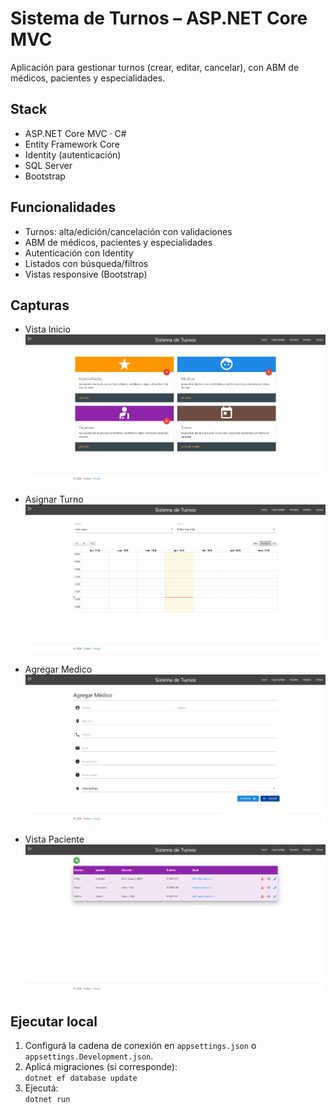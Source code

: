 # Sistema de Turnos – ASP.NET Core MVC

Aplicación para gestionar turnos (crear, editar, cancelar), con ABM de médicos, pacientes y especialidades.

## Stack
- ASP.NET Core MVC · C#
- Entity Framework Core
- Identity (autenticación)
- SQL Server
- Bootstrap

## Funcionalidades
- Turnos: alta/edición/cancelación con validaciones
- ABM de médicos, pacientes y especialidades
- Autenticación con Identity
- Listados con búsqueda/filtros
- Vistas responsive (Bootstrap)

## Capturas

- Vista Inicio
![Vista Inicio](Img/Sistematurnos.png)

- Asignar Turno
![Asignar Turno](Img/Asisgnacionturnos.png)

- Agregar Medico
![Agregar Medico](Img/Agregarmedico.png)

- Vista Paciente
![Vista Pacientes](Img/Vistapacientes.png)

## Ejecutar local
1. Configurá la cadena de conexión en `appsettings.json` o `appsettings.Development.json`.
2. Aplicá migraciones (si corresponde):  
   `dotnet ef database update`
3. Ejecutá:  
   `dotnet run`
